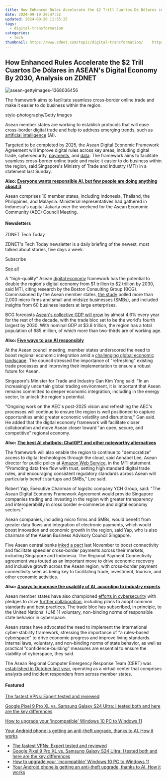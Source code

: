 ```yaml
---
title: How Enhanced Rules Accelerate the $2 Trill Cuartos De Dólares in ASEAN's Digital Economy By 2030, Analysis on ZDNET
date: 2024-09-19 20:47:52
updated: 2024-09-20 11:55:25
tags:
  - digital-transformation
categories:
  - tech
thumbnail: https://www.zdnet.com/topic/digital-transformation/    https://www.zdnet.com/a/img/resize/961aad22028b3216044f8a0568111d088d40cc78/2023/09/05/4d64aae9-37ba-46b7-b06e-f390ff1c7ed1/asean-gettyimages-1368036456.jpg?width=170&height=128&fit=crop&auto=webp
---
```


## How Enhanced Rules Accelerate the $2 Trill Cuartos De Dólares in ASEAN's Digital Economy By 2030, Analysis on ZDNET

![asean-gettyimages-1368036456](https://www.zdnet.com/a/img/resize/2dd9df5c681a1b66091bee72ae8b36a1f9036868/2023/09/05/4d64aae9-37ba-46b7-b06e-f390ff1c7ed1/asean-gettyimages-1368036456.jpg?auto=webp&width=1280)

The framework aims to facilitate seamless cross-border online trade and make it easier to do business within the region.

style-photography/Getty Images

Asean member states are working to establish protocols that will ease cross-border digital trade and help to address emerging trends, such as [artificial intelligence](https://www.zdnet.com/article/what-is-ai-heres-everything-you-need-to-know-about-artificial-intelligence/) (AI). 

Targeted to be completed by 2025, the Asean Digital Economic Framework Agreement will improve digital rules across key areas, including digital trade, cybersecurity, [payments](https://www.zdnet.com/finance/banking/five-asean-nations-ink-pact-to-ease-cross-border-payments/), and [data](https://www.zdnet.com/article/data-will-play-key-role-in-sustaining-sea-digital-economy-growth/). The framework aims to facilitate seamless cross-border online trade and make it easier to do business within the region, said Singapore's Ministry of Trade and Industry (MTI) in a statement last Sunday. 

**Also: [Everyone wants responsible AI, but few people are doing anything about it](https://www.zdnet.com/article/everyone-wants-responsible-ai-but-few-people-are-doing-anything-about-it/)**

Asean comprises 10 member states, including Indonesia, Thailand, the Philippines, and Malaysia. Ministerial representatives had gathered in Indonesia's capital Jakarta over the weekend for the Asean Economic Community (AEC) Council Meeting. 

#### Newsletters

ZDNET Tech Today

ZDNET's Tech Today newsletter is a daily briefing of the newest, most talked about stories, five days a week.

 Subscribe

[See all](https://www.zdnet.com/newsletters/)

A "high-quality" Asean [digital economy](https://www.zdnet.com/article/digital-transformation-in-2022-and-beyond-these-are-the-key-trends/) framework has the potential to double the region's digital economy from $1 trillion to $2 trillion by 2030, said MTI, citing research by the Boston Consulting Group (BCG). Commissioned by the Asean member states, [the study](https://asean.org/asean-defa-study-projects-digital-economy-leap-to-us2tn-by-2030/) polled more than 2,000 micro firms and small and midsize businesses (SMBs), and included insights from 60 business leaders at large enterprises. 

BCG forecasts [Asean's collective GDP will grow](https://www.bcg.com/publications/2023/asean-free-trade-advantage-to-power-ahead) by almost 4.6% every year for the rest of the decade, with the trade bloc set to be the world's fourth largest by 2030\. With nominal GDP at $3.6 trillion, the region has a total population of 685 million, of which more than two-thirds are of working age. 

**Also: [Five ways to use AI responsibly](https://www.zdnet.com/article/five-ways-to-use-ai-responsibly/)**

At the Asean council meeting, member states underscored the need to boost regional economic integration amid a [challenging global economic landscape](https://www.zdnet.com/article/tech-spending-is-still-going-up-just-heres-where-the-money-is-going/). The council stressed the importance of "refreshing" existing trade processes and improving their implementation to ensure a robust future for Asean. 

Singapore's Minister for Trade and Industry Gan Kim Yong said: "In an increasingly uncertain global trading environment, it is important that Asean remains committed to deeper economic integration, including in the energy sector, to unlock the region's potential. 

"Ongoing work on the AEC's post-2025 vision and refreshing the AEC's processes will continue to ensure the region is well positioned to capture opportunities amid greater economic volatility and disruptions," Gan said. He added that the digital economy framework will facilitate closer collaboration and move Asean closer toward "an open, secure, and competitive" regional economy. 

**Also:** [**The best AI chatbots: ChatGPT and other noteworthy alternatives**](https://www.zdnet.com/article/best-ai-chatbot/)

The framework will also enable the region to continue to "democratize" access to digital technologies through the cloud, said Annabel Lee, Asean director for public policy at [Amazon Web Service](https://www.zdnet.com/article/aws-unveils-local-cloud-zones-for-exclusive-customer-use/), in the MTI statement. "Promoting data free flow with trust, setting high standard digital trade rules, and encouraging consistent regulatory standards across Asean will particularly benefit startups and SMBs," Lee said.

Robert Yap, Executive Chairman of logistic company YCH Group, said: "The Asean Digital Economy Framework Agreement would provide Singapore companies trading and investing in the region with greater transparency and interoperability in cross border e-commerce and digital economy sectors." 

Asean companies, including micro firms and SMBs, would benefit from greater data flows and integration of electronic payments, which would boost innovation and economic growth in the region, said Yap, who is also chairman of the Asean Business Advisory Council Singapore. 

Five Asean central banks [inked a pact](https://www.zdnet.com/finance/banking/five-asean-nations-ink-pact-to-ease-cross-border-payments/) last November to boost connectivity and facilitate speedier cross-border payments across their markets, including Singapore and Indonesia. The Regional Payment Connectivity agreement was touted as an important move to drive economic recovery and inclusive growth across the Asean region, with cross-border payment connectivity seen as being key to facilitating trade, investment, tourism, and other economic activities. 

**Also: [4 ways to increase the usability of AI, according to industry experts](https://www.zdnet.com/article/4-ways-to-increase-the-usability-of-ai-according-to-industry-experts/)**

Asean member states have also championed [efforts in cybersecurity](https://www.zdnet.com/article/asean-champions-regional-efforts-in-cybersecurity-urges-international-participation/) with pledges to drive [further collaboration](https://www.zdnet.com/article/asean-countries-to-establish-framework-for-cybersecurity-collaboration/), including plans to adopt common standards and best practices. The trade bloc has subscribed, in principle, to the United Nations' (UN) 11 voluntary, non-binding norms of responsible state behavior in cyberspace.

Asean states have advocated the need to implement the international cyber-stability framework, stressing the importance of "a rules-based cyberspace" to drive economic progress and improve living standards. Internal laws, voluntary, and non-binding norms of state behavior, as well as practical "confidence-building" measures are essential to ensure the stability of cyberspace, they said. 

The Asean Regional Computer Emergency Response Team (CERT) was [established in October last year](https://www.zdnet.com/article/singapore-champions-asean-cert-as-regions-cyber-armour/), operating as a virtual center that comprises analysts and incident responders from across member states. 

#### Featured

[The fastest VPNs: Expert tested and reviewed](https://www.zdnet.com/article/fastest-vpn/ "The fastest VPNs: Expert tested and reviewed")

[Google Pixel 9 Pro XL vs. Samsung Galaxy S24 Ultra: I tested both and here are the key differences](https://www.zdnet.com/article/google-pixel-9-pro-xl-vs-samsung-galaxy-s24-ultra/ "Google Pixel 9 Pro XL vs. Samsung Galaxy S24 Ultra: I tested both and here are the key differences")

[How to upgrade your 'incompatible' Windows 10 PC to Windows 11](https://www.zdnet.com/article/how-to-upgrade-your-incompatible-windows-10-pc-to-windows-11/ "How to upgrade your 'incompatible' Windows 10 PC to Windows 11")

[Your Android phone is getting an anti-theft upgrade, thanks to AI. How it works](https://www.zdnet.com/article/your-android-phone-is-getting-an-anti-theft-upgrade-thanks-to-ai-how-it-works/ "Your Android phone is getting an anti-theft upgrade, thanks to AI. How it works")

* [The fastest VPNs: Expert tested and reviewed](https://www.zdnet.com/article/fastest-vpn/ "The fastest VPNs: Expert tested and reviewed")
* [Google Pixel 9 Pro XL vs. Samsung Galaxy S24 Ultra: I tested both and here are the key differences](https://www.zdnet.com/article/google-pixel-9-pro-xl-vs-samsung-galaxy-s24-ultra/ "Google Pixel 9 Pro XL vs. Samsung Galaxy S24 Ultra: I tested both and here are the key differences")
* [How to upgrade your 'incompatible' Windows 10 PC to Windows 11](https://www.zdnet.com/article/how-to-upgrade-your-incompatible-windows-10-pc-to-windows-11/ "How to upgrade your 'incompatible' Windows 10 PC to Windows 11")
* [Your Android phone is getting an anti-theft upgrade, thanks to AI. How it works](https://www.zdnet.com/article/your-android-phone-is-getting-an-anti-theft-upgrade-thanks-to-ai-how-it-works/ "Your Android phone is getting an anti-theft upgrade, thanks to AI. How it works")

<ins class="adsbygoogle"
     style="display:block"
     data-ad-format="autorelaxed"
     data-ad-client="ca-pub-7571918770474297"
     data-ad-slot="1223367746"></ins>



<ins class="adsbygoogle"
     style="display:block"
     data-ad-client="ca-pub-7571918770474297"
     data-ad-slot="8358498916"
     data-ad-format="auto"
     data-full-width-responsive="true"></ins>
